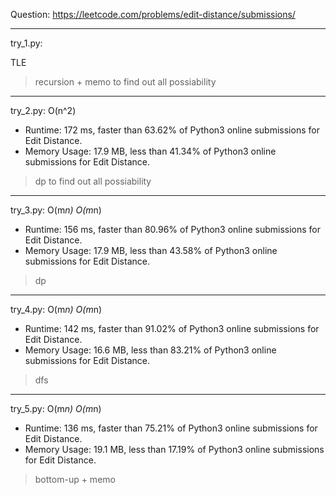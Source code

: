 Question: https://leetcode.com/problems/edit-distance/submissions/

---

try_1.py: 

TLE

> recursion + memo to find out all possiability

---

try_2.py: O(n^2)

* Runtime: 172 ms, faster than 63.62% of Python3 online submissions for Edit Distance.
* Memory Usage: 17.9 MB, less than 41.34% of Python3 online submissions for Edit Distance.

> dp to find out all possiability

---

try_3.py: O(m*n) O(m*n)

* Runtime: 156 ms, faster than 80.96% of Python3 online submissions for Edit Distance.
* Memory Usage: 17.9 MB, less than 43.58% of Python3 online submissions for Edit Distance.

> dp

---

try_4.py: O(m*n) O(m*n)

* Runtime: 142 ms, faster than 91.02% of Python3 online submissions for Edit Distance.
* Memory Usage: 16.6 MB, less than 83.21% of Python3 online submissions for Edit Distance.

> dfs

---

try_5.py: O(m*n) O(m*n)

* Runtime: 136 ms, faster than 75.21% of Python3 online submissions for Edit Distance.
* Memory Usage: 19.1 MB, less than 17.19% of Python3 online submissions for Edit Distance.

> bottom-up + memo
